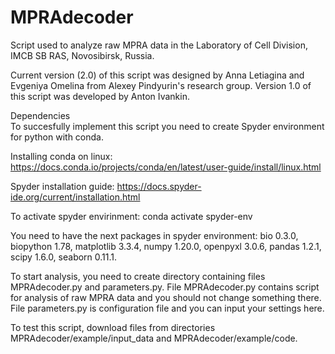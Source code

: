 # MPRAdecoder
Script used to analyze raw MPRA data in the Laboratory of Cell Division, IMCB SB RAS, Novosibirsk, Russia.

Current version (2.0) of this script was designed by Anna Letiagina and Evgeniya Omelina from Alexey Pindyurin's research group. 
Version 1.0 of this script was developed by Anton Ivankin.

Dependencies  
To succesfully implement this script you need to create Spyder environment for python with conda.

Installing conda on linux: https://docs.conda.io/projects/conda/en/latest/user-guide/install/linux.html

Spyder installation guide: https://docs.spyder-ide.org/current/installation.html

To activate spyder envirinment:
conda activate spyder-env

You need to have the next packages in spyder environment:
bio 0.3.0,
biopython 1.78,
matplotlib 3.3.4,
numpy 1.20.0,
openpyxl 3.0.6,
pandas 1.2.1,
scipy 1.6.0,
seaborn 0.11.1.

To start analysis, you need to create directory containing files MPRAdecoder.py and parameters.py. 
File MPRAdecoder.py contains script for analysis of raw MPRA data and you should not change something there.
File parameters.py is configuration file and you can input your settings here. 

To test this script, download files from directories MPRAdecoder/example/input_data and MPRAdecoder/example/code. 




